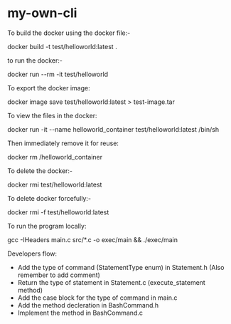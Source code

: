 # my-own-cli

To build the docker using the docker file:-

docker build -t test/helloworld:latest .

to run the docker:-

docker run --rm -it test/helloworld

To export the docker image:

docker image save test/helloworld:latest > test-image.tar

To view the files in the docker:

docker run -it --name helloworld_container test/helloworld:latest /bin/sh

Then immediately remove it for reuse:

docker rm /helloworld_container

To delete the docker:-

docker rmi test/helloworld:latest

To delete docker forcefully:-

docker rmi -f test/helloworld:latest

To run the program locally:

gcc -IHeaders main.c src/*.c -o exec/main && ./exec/main

Developers flow:

- Add the type of command (StatementType enum) in Statement.h (Also remember to add comment)
- Return the type of statement in Statement.c (execute_statement method)
- Add the case block for the type of command in main.c
- Add the method decleration in BashCommand.h
- Implement the method in BashCommand.c
